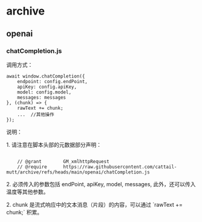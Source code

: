 <h1>archive</h1>

<h2>openai</h2>

<h3>chatCompletion.js</h3>
<p>调用方式：</p>
<pre><code>await window.chatCompletion({
    endpoint: config.endPoint,
    apiKey: config.apiKey,
    model: config.model,
    messages: messages
}, (chunk) => {
    rawText += chunk;
    ...  //其他操作
});
</code></pre>
<p>说明：</p>
<p>  1. 请注意在脚本头部的元数据部分声明：</p>
<pre><code>
    // @grant        GM_xmlhttpRequest
    // @require      https://raw.githubusercontent.com/cattail-mutt/archive/refs/heads/main/openai/chatCompletion.js
</code></pre>
<p>  2. 必须传入的参数包括 endPoint, apiKey, model, messages, 此外，还可以传入温度等其他参数。</p>
<p>  2. chunk 是流式响应中的文本消息（片段）的内容，可以通过 `rawText += chunk;` 积累。</p>
